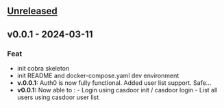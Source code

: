 <a name="unreleased"></a>
## [Unreleased]


<a name="v0.0.1"></a>
## v0.0.1 - 2024-03-11
### Feat
- init cobra skeleton
- init README and docker-compose.yaml dev environment
- **v.0.0.1:** Auth0 is now fully functional. Added user list support. Safe...
- **v0.0.1:** Now able to : - Login using casdoor init / casdoor login - List all users using casdoor user list


[Unreleased]: https://gitlab.com/sdv9972401/casdoor-cli-go/compare/v0.0.1...HEAD
